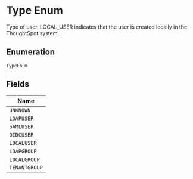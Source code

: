 
# Type Enum

Type of user. LOCAL_USER indicates that the user is created locally in the ThoughtSpot system.

## Enumeration

`TypeEnum`

## Fields

| Name |
|  --- |
| `UNKNOWN` |
| `LDAPUSER` |
| `SAMLUSER` |
| `OIDCUSER` |
| `LOCALUSER` |
| `LDAPGROUP` |
| `LOCALGROUP` |
| `TENANTGROUP` |

